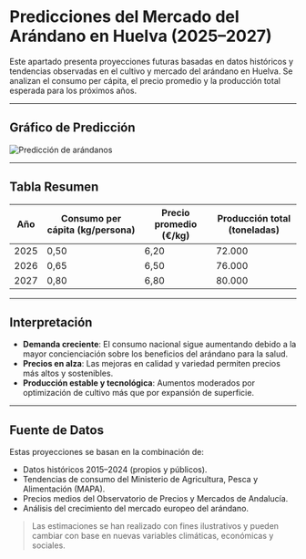 # Predicciones del Mercado del Arándano en Huelva (2025–2027)

Este apartado presenta proyecciones futuras basadas en datos históricos y tendencias observadas en el cultivo y mercado del arándano en Huelva. Se analizan el consumo per cápita, el precio promedio y la producción total esperada para los próximos años.

---

## Gráfico de Predicción

![Predicción de arándanos](prediccion_consumo_precio_produccion_arandanos.png)

---

## Tabla Resumen

| Año  | Consumo per cápita (kg/persona) | Precio promedio (€/kg) | Producción total (toneladas) |
|------|----------------------------------|-------------------------|-------------------------------|
| 2025 | 0,50                             | 6,20                    | 72.000                        |
| 2026 | 0,65                             | 6,50                    | 76.000                        |
| 2027 | 0,80                             | 6,80                    | 80.000                        |

---

## Interpretación

- **Demanda creciente**: El consumo nacional sigue aumentando debido a la mayor concienciación sobre los beneficios del arándano para la salud.
- **Precios en alza**: Las mejoras en calidad y variedad permiten precios más altos y sostenibles.
- **Producción estable y tecnológica**: Aumentos moderados por optimización de cultivo más que por expansión de superficie.

---

## Fuente de Datos

Estas proyecciones se basan en la combinación de:
- Datos históricos 2015–2024 (propios y públicos).
- Tendencias de consumo del Ministerio de Agricultura, Pesca y Alimentación (MAPA).
- Precios medios del Observatorio de Precios y Mercados de Andalucía.
- Análisis del crecimiento del mercado europeo del arándano.

> Las estimaciones se han realizado con fines ilustrativos y pueden cambiar con base en nuevas variables climáticas, económicas y sociales.
